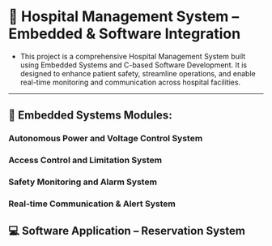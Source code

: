 
# 🏥 Hospital Management System – Embedded & Software Integration
- This project is a comprehensive Hospital Management System built using Embedded Systems and C-based Software Development. It is designed to enhance patient safety, streamline operations, and enable real-time monitoring and communication across hospital facilities.
---
## 🔧 Embedded Systems Modules:
### Autonomous Power and Voltage Control System
  
### Access Control and Limitation System

### Safety Monitoring and Alarm System

### Real-time Communication & Alert System

## 💻 Software Application – Reservation System


